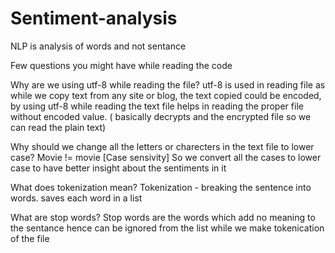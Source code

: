 # Sentiment-analysis

NLP is analysis of words and not sentance

Few questions you might have while reading the code

Why are we using utf-8 while reading the file?
utf-8 is used in reading file as while we copy text from any site or blog, the text copied could be encoded, by using utf-8 while reading the text file helps in reading the proper file without encoded value. ( basically decrypts and the encrypted file so we can read the plain text)

Why should we change all the letters or charecters in the text file to lower case?
Movie != movie [Case sensivity]
So we convert all the cases to lower case to have better insight about the sentiments in it

What does tokenization mean?
Tokenization - breaking the sentence into words. saves each word in a list

What are stop words?
Stop words are the words which add no meaning to the sentance hence can be ignored from the list while we make tokenication of the file
